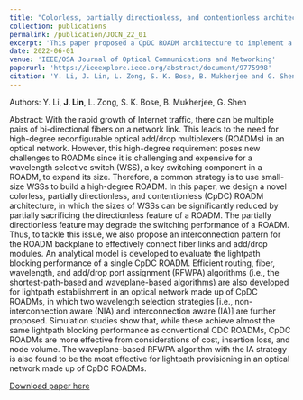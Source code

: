 ```yaml
---
title: "Colorless, partially directionless, and contentionless architecture for high-degree ROADMs"
collection: publications
permalink: /publication/JOCN_22_01
excerpt: 'This paper proposed a CpDC ROADM architecture to implement a high-degree ROADM with small-scale WSSs.'
date: 2022-06-01
venue: 'IEEE/OSA Journal of Optical Communications and Networking'
paperurl: 'https://ieeexplore.ieee.org/abstract/document/9775998'
citation: 'Y. Li, J. Lin, L. Zong, S. K. Bose, B. Mukherjee and G. Shen, "Colorless, partially directionless, and contentionless architecture for high-degree ROADMs," IEEE/OSA Journal of Optical Communications and Networking, vol. 14, no. 6, pp. 481-492, 2022.'
---
```


Authors: Y. Li, **J. Lin**, L. Zong, S. K. Bose, B. Mukherjee, G. Shen

Abstract: With the rapid growth of Internet traffic, there can be multiple pairs of bi-directional fibers on a network link. This leads to the need for high-degree reconfigurable optical add/drop multiplexers (ROADMs) in an optical network. However, this high-degree requirement poses new challenges to ROADMs since it is challenging and expensive for a wavelength selective switch (WSS), a key switching component in a ROADM, to expand its size. Therefore, a common strategy is to use small-size WSSs to build a high-degree ROADM. In this paper, we design a novel colorless, partially directionless, and contentionless (CpDC) ROADM architecture, in which the sizes of WSSs can be significantly reduced by partially sacrificing the directionless feature of a ROADM. The partially directionless feature may degrade the switching performance of a ROADM. Thus, to tackle this issue, we also propose an interconnection pattern for the ROADM backplane to effectively connect fiber links and add/drop modules. An analytical model is developed to evaluate the lightpath blocking performance of a single CpDC ROADM. Efficient routing, fiber, wavelength, and add/drop port assignment (RFWPA) algorithms (i.e., the shortest-path-based and waveplane-based algorithms) are also developed for lightpath establishment in an optical network made up of CpDC ROADMs, in which two wavelength selection strategies [i.e., non-interconnection aware (NIA) and interconnection aware (IA)] are further proposed. Simulation studies show that, while these achieve almost the same lightpath blocking performance as conventional CDC ROADMs, CpDC ROADMs are more effective from considerations of cost, insertion loss, and node volume. The waveplane-based RFWPA algorithm with the IA strategy is also found to be the most effective for lightpath provisioning in an optical network made up of CpDC ROADMs. 

[Download paper here](https://ieeexplore.ieee.org/abstract/document/9775998)
